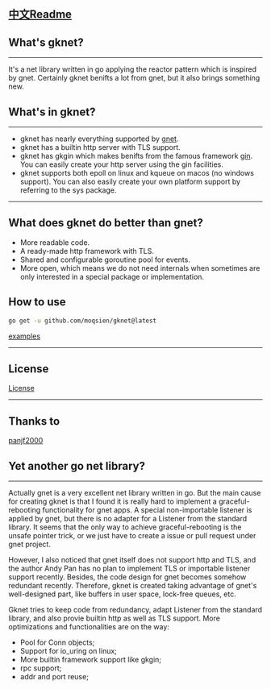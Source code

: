 [中文Readme](https://github.com/moqsien/gknet/blob/main/docs/ReadMe_CN.md)
---------------------------
## What's gknet?

---------------------------
It's a net library written in go applying the reactor pattern which is inspired by gnet. 
Certainly gknet benifts a lot from gnet, but it also brings something new.

## What's in gknet?

---------------------------
- gknet has nearly everything supported by [gnet](https://github.com/panjf2000/gnet).
- gknet has a builtin http server with TLS support.
- gknet has gkgin which makes benifts from the famous framework [gin](https://github.com/gin-gonic/gin). You can easily create your http server using the gin facilities.
- gknet supports both epoll on linux and kqueue on macos (no windows support). You can also easily create your own platform support by referring to the sys package.

---------------------------
## What does gknet do better than gnet?
- More readable code. 
- A ready-made http framework with TLS.
- Shared and configurable goroutine pool for events.
- More open, which means we do not need internals when sometimes are only interested in a special package or implementation.

## How to use
```bash
go get -u github.com/moqsien/gknet@latest
```
[examples](https://github.com/moqsien/gknet/tree/main/examples)

---------------------------
## License
[License](https://github.com/moqsien/gknet/blob/main/LICENSE)

---------------------------
## Thanks to
[panjf2000](https://github.com/panjf2000)

## Yet another go net library?
------------------------------
Actually gnet is a very excellent net library written in go. But the main cause for creating gknet is that I found it is really hard to implement 
a graceful-rebooting functionality for gnet apps. A special non-importable listener is applied by gnet, but there is no adapter for a Listener
from the standard library. It seems that the only way to achieve graceful-rebooting is the unsafe pointer trick, or we just have to create 
a issue or pull request under gnet project.

However, I also noticed that gnet itself does not support http and TLS, and the author Andy Pan has no plan to implement TLS or importable 
listener support recently. Besides, the code design for gnet becomes somehow redundant recently. Therefore, gknet is created taking advantage 
of gnet's well-designed part, like buffers in user space, lock-free queues, etc.

Gknet tries to keep code from redundancy, adapt Listener from the standard library, and also provie builtin http as well as TLS support.
More optimizations and functionalities are on the way:

- Pool for Conn objects;
- Support for io_uring on linux;
- More builtin framework support like gkgin;
- rpc support;
- addr and port reuse;
